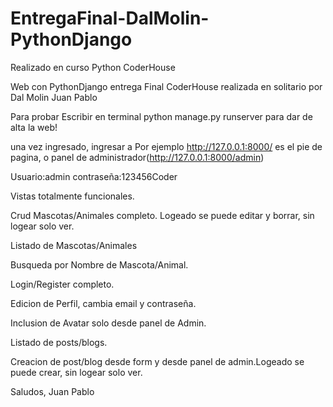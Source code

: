 # EntregaFinal-DalMolin-PythonDjango
Realizado en curso Python CoderHouse

Web con PythonDjango entrega Final CoderHouse realizada en solitario por Dal Molin Juan Pablo

Para probar Escribir en terminal python manage.py runserver para dar de alta la web!

una vez ingresado, ingresar a Por ejemplo http://127.0.0.1:8000/ es el pie de pagina, o panel de administrador(http://127.0.0.1:8000/admin)

Usuario:admin contraseña:123456Coder

Vistas totalmente funcionales.

Crud Mascotas/Animales completo. Logeado se puede editar y borrar, sin logear solo ver.

Listado de Mascotas/Animales

Busqueda por Nombre de Mascota/Animal.

Login/Register completo.

Edicion de Perfil, cambia email y contraseña.

Inclusion de Avatar solo desde panel de Admin.

Listado de posts/blogs. 

Creacion de post/blog desde form y desde panel de admin.Logeado se puede crear, sin logear solo ver.




Saludos, Juan Pablo
